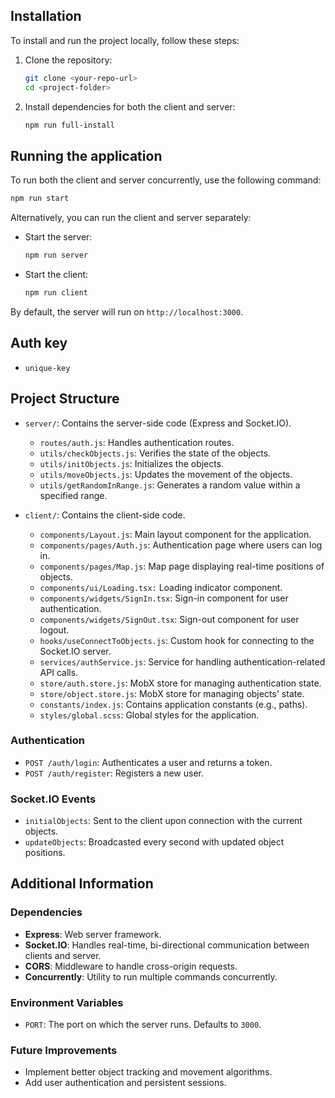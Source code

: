 ## Installation

To install and run the project locally, follow these steps:

1. Clone the repository:
   ```bash
   git clone <your-repo-url>
   cd <project-folder>
   ```

2. Install dependencies for both the client and server:
   ```bash
   npm run full-install
   ```

## Running the application

To run both the client and server concurrently, use the following command:
```bash
npm run start
```

Alternatively, you can run the client and server separately:

- Start the server:
  ```bash
  npm run server
  ```

- Start the client:
  ```bash
  npm run client
  ```

By default, the server will run on `http://localhost:3000`.

## Auth key

- `unique-key`

## Project Structure

- `server/`: Contains the server-side code (Express and Socket.IO).
  - `routes/auth.js`: Handles authentication routes.
  - `utils/checkObjects.js`: Verifies the state of the objects.
  - `utils/initObjects.js`: Initializes the objects.
  - `utils/moveObjects.js`: Updates the movement of the objects.
  - `utils/getRandomInRange.js`: Generates a random value within a specified range.

- `client/`: Contains the client-side code.
  - `components/Layout.js`: Main layout component for the application.
  - `components/pages/Auth.js`: Authentication page where users can log in.
  - `components/pages/Map.js`: Map page displaying real-time positions of objects.
  - `components/ui/Loading.tsx:` Loading indicator component.
  - `components/widgets/SignIn.tsx`: Sign-in component for user authentication.
  - `components/widgets/SignOut.tsx`: Sign-out component for user logout.
  - `hooks/useConnectToObjects.js`: Custom hook for connecting to the Socket.IO server.
  - `services/authService.js`: Service for handling authentication-related API calls.
  - `store/auth.store.js`: MobX store for managing authentication state.
  - `store/object.store.js`: MobX store for managing objects' state.
  - `constants/index.js`: Contains application constants (e.g., paths).
  - `styles/global.scss`: Global styles for the application.

### Authentication
- `POST /auth/login`: Authenticates a user and returns a token.
- `POST /auth/register`: Registers a new user.

### Socket.IO Events
- `initialObjects`: Sent to the client upon connection with the current objects.
- `updateObjects`: Broadcasted every second with updated object positions.

## Additional Information

### Dependencies
- **Express**: Web server framework.
- **Socket.IO**: Handles real-time, bi-directional communication between clients and server.
- **CORS**: Middleware to handle cross-origin requests.
- **Concurrently**: Utility to run multiple commands concurrently.

### Environment Variables
- `PORT`: The port on which the server runs. Defaults to `3000`.

### Future Improvements
- Implement better object tracking and movement algorithms.
- Add user authentication and persistent sessions.
